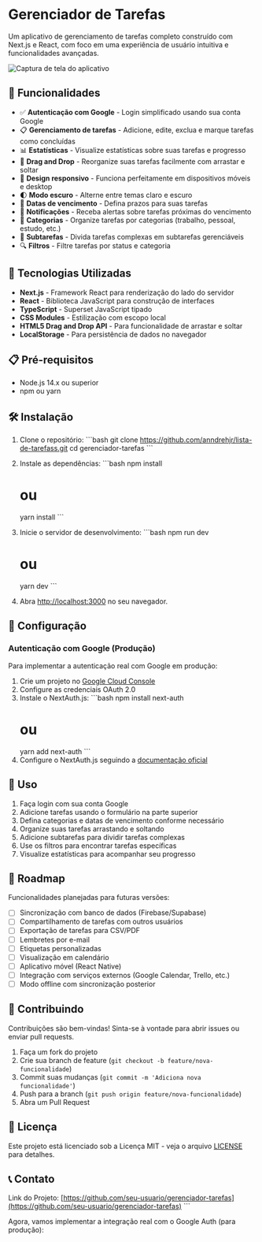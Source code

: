 # Gerenciador de Tarefas

Um aplicativo de gerenciamento de tarefas completo construído com Next.js e React, com foco em uma experiência de usuário intuitiva e funcionalidades avançadas.

![Captura de tela do aplicativo](https://placeholder.svg?height=400&width=800)

## 🌟 Funcionalidades

- ✅ **Autenticação com Google** - Login simplificado usando sua conta Google
- 📋 **Gerenciamento de tarefas** - Adicione, edite, exclua e marque tarefas como concluídas
- 📊 **Estatísticas** - Visualize estatísticas sobre suas tarefas e progresso
- 🔄 **Drag and Drop** - Reorganize suas tarefas facilmente com arrastar e soltar
- 📱 **Design responsivo** - Funciona perfeitamente em dispositivos móveis e desktop
- 🌓 **Modo escuro** - Alterne entre temas claro e escuro
- 📅 **Datas de vencimento** - Defina prazos para suas tarefas
- 🔔 **Notificações** - Receba alertas sobre tarefas próximas do vencimento
- 📂 **Categorias** - Organize tarefas por categorias (trabalho, pessoal, estudo, etc.)
- 📝 **Subtarefas** - Divida tarefas complexas em subtarefas gerenciáveis
- 🔍 **Filtros** - Filtre tarefas por status e categoria

## 🚀 Tecnologias Utilizadas

- **Next.js** - Framework React para renderização do lado do servidor
- **React** - Biblioteca JavaScript para construção de interfaces
- **TypeScript** - Superset JavaScript tipado
- **CSS Modules** - Estilização com escopo local
- **HTML5 Drag and Drop API** - Para funcionalidade de arrastar e soltar
- **LocalStorage** - Para persistência de dados no navegador

## 📋 Pré-requisitos

- Node.js 14.x ou superior
- npm ou yarn

## 🛠️ Instalação

1. Clone o repositório:
   \`\`\`bash
   git clone https://github.com/anndrehjr/lista-de-tarefass.git
   cd gerenciador-tarefas
   \`\`\`

2. Instale as dependências:
   \`\`\`bash
   npm install
   # ou
   yarn install
   \`\`\`

3. Inicie o servidor de desenvolvimento:
   \`\`\`bash
   npm run dev
   # ou
   yarn dev
   \`\`\`

4. Abra [http://localhost:3000](http://localhost:3000) no seu navegador.

## 🔧 Configuração

### Autenticação com Google (Produção)

Para implementar a autenticação real com Google em produção:

1. Crie um projeto no [Google Cloud Console](https://console.cloud.google.com/)
2. Configure as credenciais OAuth 2.0
3. Instale o NextAuth.js:
   \`\`\`bash
   npm install next-auth
   # ou
   yarn add next-auth
   \`\`\`
4. Configure o NextAuth.js seguindo a [documentação oficial](https://next-auth.js.org/providers/google)

## 📱 Uso

1. Faça login com sua conta Google
2. Adicione tarefas usando o formulário na parte superior
3. Defina categorias e datas de vencimento conforme necessário
4. Organize suas tarefas arrastando e soltando
5. Adicione subtarefas para dividir tarefas complexas
6. Use os filtros para encontrar tarefas específicas
7. Visualize estatísticas para acompanhar seu progresso

## 🔄 Roadmap

Funcionalidades planejadas para futuras versões:

- [ ] Sincronização com banco de dados (Firebase/Supabase)
- [ ] Compartilhamento de tarefas com outros usuários
- [ ] Exportação de tarefas para CSV/PDF
- [ ] Lembretes por e-mail
- [ ] Etiquetas personalizadas
- [ ] Visualização em calendário
- [ ] Aplicativo móvel (React Native)
- [ ] Integração com serviços externos (Google Calendar, Trello, etc.)
- [ ] Modo offline com sincronização posterior

## 🤝 Contribuindo

Contribuições são bem-vindas! Sinta-se à vontade para abrir issues ou enviar pull requests.

1. Faça um fork do projeto
2. Crie sua branch de feature (`git checkout -b feature/nova-funcionalidade`)
3. Commit suas mudanças (`git commit -m 'Adiciona nova funcionalidade'`)
4. Push para a branch (`git push origin feature/nova-funcionalidade`)
5. Abra um Pull Request

## 📄 Licença

Este projeto está licenciado sob a Licença MIT - veja o arquivo [LICENSE](LICENSE) para detalhes.

## 📞 Contato


Link do Projeto: [https://github.com/seu-usuario/gerenciador-tarefas](https://github.com/seu-usuario/gerenciador-tarefas)
\`\`\`

Agora, vamos implementar a integração real com o Google Auth (para produção):
